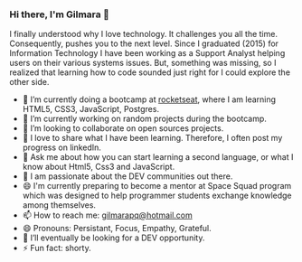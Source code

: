 ### Hi there, I'm Gilmara 👋

I finally understood why I love technology. It challenges you all the time. Consequently, pushes you to the next level. 
Since I graduated (2015) for Information Technology I have been working as a Support Analyst helping users on their various systems issues. 
But, something was missing, so I realized that learning how to code sounded just right for I could explore the other side. 

- 🌱 I’m currently doing a bootcamp at [rocketseat](https://rocketseat.com.br/), where I am learning HTML5, CSS3, JavaScript, Postgres. 
- 🔭 I’m currently working on random projects during the bootcamp.
- 👯 I’m looking to collaborate on open sources projects.
- 💬 I love to share what I have been learning. Therefore, I often post my progress on linkedIn.
- 💬 Ask me about how you can start learning a second language, or what I know about Html5, Css3 and JavaScript.
- 👋 I am passionate about the DEV communities out there.
- 😄 I'm currently preparing to become a mentor at Space Squad program which was designed to help programmer students exchange knowledge among themselves.
- 📫 How to reach me: gilmarapq@hotmail.com
- 😄 Pronouns: Persistant, Focus, Empathy, Grateful.
- 🤔 I’ll eventually be looking for a DEV opportunity.  
- ⚡ Fun fact: shorty.

<!--
**Gilmara-Git/Gilmara-Git** is a ✨ _special_ ✨ repository because its `README.md` (this file) appears on your GitHub profile.

Here are some ideas to get you started:

- 🔭 I’m currently working on random little projects designed to learn while practicing. 
- 🌱 I’m currently learning HTML5, CSS3, JavaScript, Postgres
- 👯 I’m looking to collaborate open sources projects.
- 🤔 I’m looking for help with ...
- 💬 Ask me about ...
- 📫 How to reach me: gilmarapq@hotmail.com
- 😄 Pronouns: 
- ⚡ Fun fact: shorty
-->
